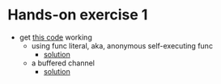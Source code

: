 # Hands-on exercise 1

* get [this code](https://play.golang.org/p/j-EA6003P0) working
  * using func literal, aka, anonymous self-executing func
    * [solution](https://play.golang.org/p/SHr3lpX4so)
  * a buffered channel
    * [solution](https://play.golang.org/p/Y0Hx6IZc3U)
